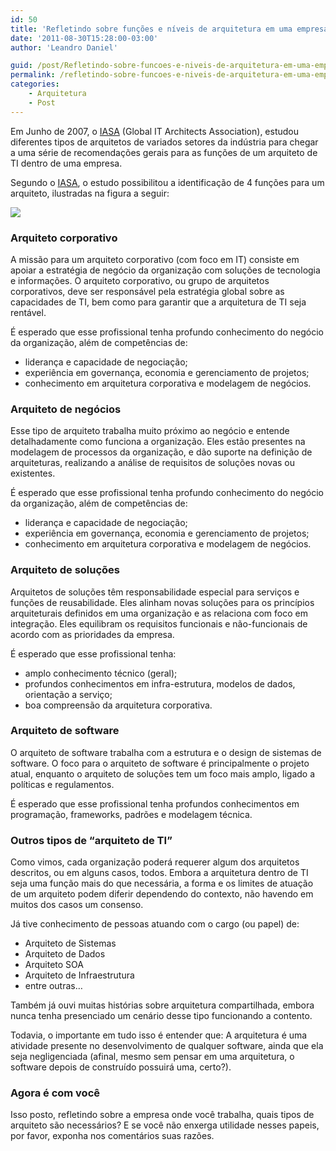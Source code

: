 ```yaml
---
id: 50
title: 'Refletindo sobre funções e níveis de arquitetura em uma empresa'
date: '2011-08-30T15:28:00-03:00'
author: 'Leandro Daniel'

guid: /post/Refletindo-sobre-funcoes-e-niveis-de-arquitetura-em-uma-empresa.aspx
permalink: /refletindo-sobre-funcoes-e-niveis-de-arquitetura-em-uma-empresa/
categories:
    - Arquitetura
    - Post
---
```


Em Junho de 2007, o [IASA](http://www.iasahome.org) (Global IT Architects Association), estudou diferentes tipos de arquitetos de variados setores da indústria para chegar a uma série de recomendações gerais para as funções de um arquiteto de TI dentro de uma empresa.

Segundo o [IASA](http://www.iasahome.org), o estudo possibilitou a identificação de 4 funções para um arquiteto, ilustradas na figura a seguir:

![](http://leandrodaniel.com/pics/ArchitectRoles.png)

### Arquiteto corporativo

A missão para um arquiteto corporativo (com foco em IT) consiste em apoiar a estratégia de negócio da organização com soluções de tecnologia e informações. O arquiteto corporativo, ou grupo de arquitetos corporativos, deve ser responsável pela estratégia global sobre as capacidades de TI, bem como para garantir que a arquitetura de TI seja rentável.

É esperado que esse profissional tenha profundo conhecimento do negócio da organização, além de competências de:

- liderança e capacidade de negociação;
- experiência em governança, economia e gerenciamento de projetos;
- conhecimento em arquitetura corporativa e modelagem de negócios.

### Arquiteto de negócios

Esse tipo de arquiteto trabalha muito próximo ao negócio e entende detalhadamente como funciona a organização. Eles estão presentes na modelagem de processos da organização, e dão suporte na definição de arquiteturas, realizando a análise de requisitos de soluções novas ou existentes.

É esperado que esse profissional tenha profundo conhecimento do negócio da organização, além de competências de:

- liderança e capacidade de negociação;
- experiência em governança, economia e gerenciamento de projetos;
- conhecimento em arquitetura corporativa e modelagem de negócios.

### Arquiteto de soluções

Arquitetos de soluções têm responsabilidade especial para serviços e funções de reusabilidade. Eles alinham novas soluções para os princípios arquiteturais definidos em uma organização e as relaciona com foco em integração. Eles equilibram os requisitos funcionais e não-funcionais de acordo com as prioridades da empresa.

É esperado que esse profissional tenha:

- amplo conhecimento técnico (geral);
- profundos conhecimentos em infra-estrutura, modelos de dados, orientação a serviço;
- boa compreensão da arquitetura corporativa.

### Arquiteto de software

O arquiteto de software trabalha com a estrutura e o design de sistemas de software. O foco para o arquiteto de software é principalmente o projeto atual, enquanto o arquiteto de soluções tem um foco mais amplo, ligado a políticas e regulamentos.

É esperado que esse profissional tenha profundos conhecimentos em programação, frameworks, padrões e modelagem técnica.

### Outros tipos de “arquiteto de TI”

Como vimos, cada organização poderá requerer algum dos arquitetos descritos, ou em alguns casos, todos. Embora a arquitetura dentro de TI seja uma função mais do que necessária, a forma e os limites de atuação de um arquiteto podem diferir dependendo do contexto, não havendo em muitos dos casos um consenso.

Já tive conhecimento de pessoas atuando com o cargo (ou papel) de:

- Arquiteto de Sistemas
- Arquiteto de Dados
- Arquiteto SOA
- Arquiteto de Infraestrutura
- entre outras…

Também já ouvi muitas histórias sobre arquitetura compartilhada, embora nunca tenha presenciado um cenário desse tipo funcionando a contento.

Todavia, o importante em tudo isso é entender que: A arquitetura é uma atividade presente no desenvolvimento de qualquer software, ainda que ela seja negligenciada (afinal, mesmo sem pensar em uma arquitetura, o software depois de construído possuirá uma, certo?).

### Agora é com você

Isso posto, refletindo sobre a empresa onde você trabalha, quais tipos de arquiteto são necessários? E se você não enxerga utilidade nesses papeis, por favor, exponha nos comentários suas razões.